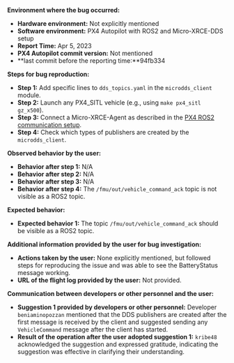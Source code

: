 **Environment where the bug occurred:**

- **Hardware environment:** Not explicitly mentioned
- **Software environment:** PX4 Autopilot with ROS2 and Micro-XRCE-DDS setup
- **Report Time:** Apr 5, 2023
- **PX4 Autopilot commit version:** Not mentioned
- **last commit before the reporting time:**94fb334

**Steps for bug reproduction:**

- **Step 1:** Add specific lines to `dds_topics.yaml` in the `microdds_client` module.
- **Step 2:** Launch any PX4_SITL vehicle (e.g., using `make px4_sitl gz_x500`).
- **Step 3:** Connect a Micro-XRCE-Agent as described in the [PX4 ROS2 communication setup](https://docs.px4.io/main/en/ros/ros2_comm.html#setup-xrce-dds-agent-client).
- **Step 4:** Check which types of publishers are created by the `microdds_client`.

**Observed behavior by the user:**

- **Behavior after step 1:** N/A
- **Behavior after step 2:** N/A
- **Behavior after step 3:** N/A
- **Behavior after step 4:** The `/fmu/out/vehicle_command_ack` topic is not visible as a ROS2 topic.

**Expected behavior:**

- **Expected behavior 1:** The topic `/fmu/out/vehicle_command_ack` should be visible as a ROS2 topic.

**Additional information provided by the user for bug investigation:**

- **Actions taken by the user:** None explicitly mentioned, but followed steps for reproducing the issue and was able to see the BatteryStatus message working.
- **URL of the flight log provided by the user:** Not provided.

**Communication between developers or other personnel and the user:**

- **Suggestion 1 provided by developers or other personnel:** Developer `beniaminopozzan` mentioned that the DDS publishers are created after the first message is received by the client and suggested sending any `VehicleCommand` message after the client has started.
- **Result of the operation after the user adopted suggestion 1:** `kribe48` acknowledged the suggestion and expressed gratitude, indicating the suggestion was effective in clarifying their understanding.
